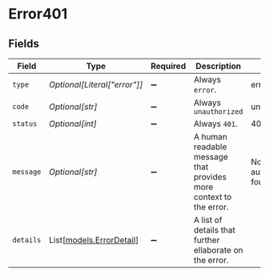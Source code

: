 # Error401


## Fields

| Field                                                             | Type                                                              | Required                                                          | Description                                                       | Example                                                           |
| ----------------------------------------------------------------- | ----------------------------------------------------------------- | ----------------------------------------------------------------- | ----------------------------------------------------------------- | ----------------------------------------------------------------- |
| `type`                                                            | *Optional[Literal["error"]]*                                      | :heavy_minus_sign:                                                | Always `error`.                                                   | error                                                             |
| `code`                                                            | *Optional[str]*                                                   | :heavy_minus_sign:                                                | Always `unauthorized`                                             | unauthorized                                                      |
| `status`                                                          | *Optional[int]*                                                   | :heavy_minus_sign:                                                | Always `401`.                                                     | 401                                                               |
| `message`                                                         | *Optional[str]*                                                   | :heavy_minus_sign:                                                | A human readable message that provides more context to the error. | No valid API authentication found                                 |
| `details`                                                         | List[[models.ErrorDetail](../models/errordetail.md)]              | :heavy_minus_sign:                                                | A list of details that further ellaborate on the error.           |                                                                   |